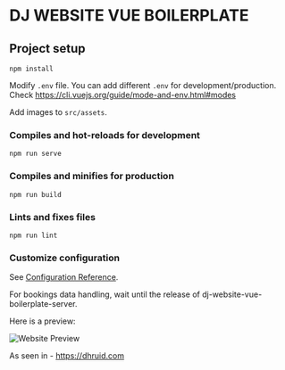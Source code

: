 # DJ WEBSITE VUE BOILERPLATE

## Project setup
```
npm install
```

Modify `.env` file. You can add different `.env` for development/production. Check https://cli.vuejs.org/guide/mode-and-env.html#modes

Add images to `src/assets`.


### Compiles and hot-reloads for development
```
npm run serve
```

### Compiles and minifies for production
```
npm run build
```

### Lints and fixes files
```
npm run lint
```

### Customize configuration
See [Configuration Reference](https://cli.vuejs.org/config/).

For bookings data handling, wait until the release of dj-website-vue-boilerplate-server.

Here is a preview:

![Website Preview](https://i.ibb.co/D4K8XSx/screencapture-dhruid-2019-12-30-00-45-20.png)

 As seen in - https://dhruid.com
